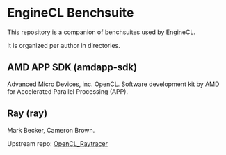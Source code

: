 # EngineCL Benchsuite

This repository is a companion of benchsuites used by EngineCL.

It is organized per author in directories.

## AMD APP SDK (amdapp-sdk)

Advanced Micro Devices, inc. OpenCL. Software development kit by AMD for Accelerated Parallel Processing (APP).

## Ray (ray)

Mark Becker, Cameron Brown.

Upstream repo: [OpenCL_Raytracer](https://github.com/markbecker/OpenCL_Raytracer)

